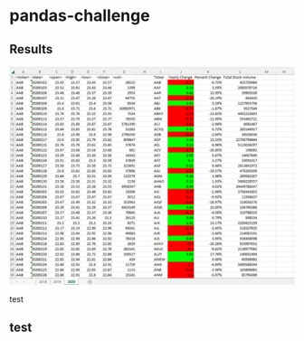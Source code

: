 # pandas-challenge

## Results
![Alternate image text](./PyCitySchools/Resources/Test.png)

test

## test
